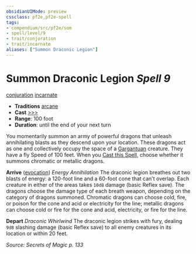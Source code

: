 ```yaml
---
obsidianUIMode: preview
cssclass: pf2e,pf2e-spell
tags:
- compendium/src/pf2e/som
- spell/level/9
- trait/conjuration
- trait/incarnate
aliases: ["Summon Draconic Legion"]
---
```

# Summon Draconic Legion *Spell 9*   
[conjuration](conjuration.md "Conjuration School Trait")  [incarnate](incarnate-som.md "Incarnate Spell Trait")  

- **Traditions** [arcane](arcane.md "Arcane Tradition Trait")
- **Cast** [>>>](chapter-9-playing-the-game.md#Actions "Three-Action") 
- **Range**: 100 foot
- **Duration**: until the end of your next turn

You momentarily summon an army of powerful dragons that unleash annihilating blasts as they descend upon your location. These dragons act as one and collectively occupy the space of a [Gargantuan](gargantuan-b1.md "Gargantuan Size Trait") creature. They have a fly Speed of 100 feet. When you [Cast this Spell](cast-a-spell.md), choose whether it summons chromatic or metallic dragons.

**Arrive** ([evocation](evocation.md "Evocation School Trait")) _Energy Annihilation_ The draconic legion breathes out two blasts of energy: a 120-foot line and a 60-foot cone that can't overlap. Each creature in either of the areas takes `10d8` damage (basic Reflex save). The dragons choose the damage type of each breath weapon, depending on the category of dragons summoned. Chromatic dragons can choose cold, fire, or poison for the cone and acid or electricity for the line; metallic dragons can choose cold or fire for the cone and acid, electricity, or fire for the line.

**Depart** _Draconic Whirlwind_ The draconic legion strikes with fury, dealing `9d8` slashing damage (basic Reflex save) to all enemy creatures in its location or within 20 feet.

*Source: Secrets of Magic p. 133*